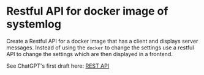 # Restful API for docker image of systemlog

Create a Restful API for a docker image that has a client and displays server messages. Instead of using the `docker` to change the settings use a restful API to change the settings which are then displayed in a frontend.

See ChatGPT's first draft here: [REST API](https://chatgpt.com/c/66e43348-2590-8012-a666-d30d3a44d551)
